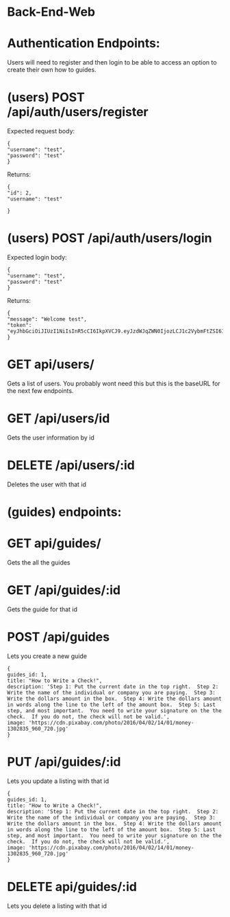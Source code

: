 # Back-End-Web

# Authentication Endpoints:

Users will need to register and then login to be able to access an option to create their own how to guides.

# (users) POST /api/auth/users/register

Expected request body: 

```
{
"username": "test",
"password": "test"
} 

```

Returns: 

```
{
"id": 2,
"username": "test"

}

```


# (users) POST /api/auth/users/login

Expected login body:

```
{
"username": "test",
"password": "test"
} 

```

Returns: 

```
{
"message": "Welcome test",
"token": "eyJhbGciOiJIUzI1NiIsInR5cCI6IkpXVCJ9.eyJzdWJqZWN0IjozLCJ1c2VybmFtZSI6IkJpbGx5IiwiaWF0IjoxNTg4MDI2OTg1LCJleHAiOjE1ODgxMTMzODV9.CCW4iB3uIdoYIFcdfb9962TO8YlsrCAv8GhFJcn1hys"
}

```

# GET api/users/

Gets a list of users. You probably wont need this but this is the baseURL for the next few endpoints. 


# GET /api/users/id
Gets the user information by id


# DELETE /api/users/:id
Deletes the user with that id





# (guides) endpoints:

# GET api/guides/
Gets the all the guides


# GET /api/guides/:id
Gets the guide for that id

# POST /api/guides
Lets you create a new guide

```
{
guides_id: 1,
title: "How to Write a Check!",
description: 'Step 1: Put the current date in the top right.  Step 2: Write the name of the individual or company you are paying.  Step 3: Write the dollars amount in the box.  Step 4: Write the dollars amount in words along the line to the left of the amount box.  Step 5: Last step, and most important.  You need to write your signature on the the check.  If you do not, the check will not be valid.',
image: 'https://cdn.pixabay.com/photo/2016/04/02/14/01/money-1302835_960_720.jpg'
}
```

# PUT /api/guides/:id
Lets you update a listing with that id

```
{
guides_id: 1,
title: "How to Write a Check!",
description: 'Step 1: Put the current date in the top right.  Step 2: Write the name of the individual or company you are paying.  Step 3: Write the dollars amount in the box.  Step 4: Write the dollars amount in words along the line to the left of the amount box.  Step 5: Last step, and most important.  You need to write your signature on the the check.  If you do not, the check will not be valid.',
image: 'https://cdn.pixabay.com/photo/2016/04/02/14/01/money-1302835_960_720.jpg'
}
```

# DELETE api/guides/:id
Lets you delete a listing with that id
